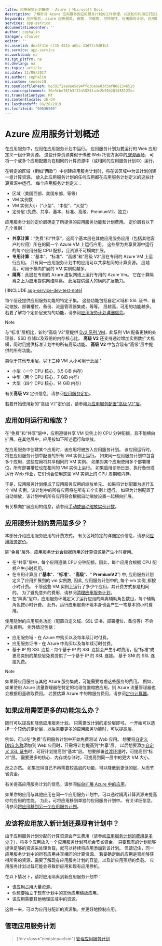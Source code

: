 ```yaml
---
title: 应用服务计划概述 - Azure | Microsoft Docs
description: 了解针对 Azure 应用服务的应用服务计划的工作原理，以及如何利用它们进行管理。
keywords: 应用服务, azure 应用服务, 缩放, 可缩放, 可伸缩性, 应用服务计划, 应用服务成本
services: app-service
documentationcenter: ''
author: cephalin
manager: cfowler
editor: ''
ms.assetid: dea3f41e-cf35-481b-a6bc-33d7fc9d01b1
ms.service: app-service
ms.workload: na
ms.tgt_pltfrm: na
ms.devlang: na
ms.topic: article
ms.date: 11/09/2017
ms.author: cephalin
ms.custom: seodec18
ms.openlocfilehash: be391f2aa9ee5d94ffc36a6e03d3af8881346520
ms.sourcegitcommit: 36e9cbd767b3f12d3524fadc2b50b281458122dc
ms.translationtype: MT
ms.contentlocale: zh-CN
ms.lasthandoff: 08/20/2019
ms.locfileid: "69636560"
---
```

# <a name="azure-app-service-plan-overview"></a>Azure 应用服务计划概述

在应用服务中，应用在应用服务计划中运行。 应用服务计划为要运行的 Web 应用定义一组计算资源。 这些计算资源类似于传统 Web 托管方案中的[_服务器场_](https://wikipedia.org/wiki/Server_farm)。 可将一个或多个应用配置为在相同的计算资源中（或相同的应用服务计划中）运行。

在特定的区域（例如“西欧”）中创建应用服务计划时，将在该区域中为该计划创建一组计算资源。 放入此应用服务计划的任何应用都在应用服务计划定义的这些计算资源中运行。 每个应用服务计划定义：

- 区域（美国西部、美国东部，等等）
- VM 实例数
- VM 实例大小（“小型”、“中型”、“大型”）
- 定价层 (免费、共享、基本、标准、高级、PremiumV2、独立)

应用服务计划的定价层确定了所提供的应用服务功能和计划费用。 定价层有以下几个类别：

- **共享计算**：“免费”和“共享”，这两个基本层在其他应用服务应用（包括其他客户的应用）所在的同一个 Azure VM 上运行应用。 这些层为共享资源中运行的每个应用分配 CPU 配额，且资源不可横向扩展。
- **专用计算**：“基本”、“标准”、“高级”和“高级 V2”层在专用的 Azure VM 上运行应用。 只有同一应用服务计划中的应用可以共享相同的计算资源。 层越高，可用于横向扩展的 VM 实例就越多。
- **隔离**：此层在专用的 Azure 虚拟网络上运行专用的 Azure Vm。 它在计算隔离之上为应用提供网络隔离。 此层提供最大的横向扩展能力。

[!INCLUDE [app-service-dev-test-note](../../includes/app-service-dev-test-note.md)]

每个层还提供应用服务功能的特定子集。 这些功能包括自定义域和 SSL 证书、自动缩放、部署槽位、备份、流量管理器集成，等等。 层越高，可用的功能越多。 若要了解每个定价层支持的功能，请参阅[应用服务计划详细信息](https://azure.microsoft.com/pricing/details/app-service/plans/)。

<a name="new-pricing-tier-premiumv2"></a>

> [!NOTE]
> 与“标准”层相比，新的“高级 V2”层提供 [Dv2 系列 VM](../virtual-machines/windows/sizes-general.md#dv2-series)，此系列 VM 配备更快的处理器、SSD 存储以及双倍的内存核心比。 **高级 V2** 还支持通过增加实例数扩大规模，同时仍提供标准计划中的所有高级功能。 **高级 V2** 中包含现有“高级”层中提供的所有功能。
>
> 类似于其他专用层，以下三种 VM 大小可用于此层：
>
> - 小型（一个 CPU 核心，3.5 GiB 内存） 
> - 中型（两个 CPU 核心，7 GiB 内存） 
> - 大型（四个 CPU 核心，14 GiB 内存）  
>
> 有关**高级 V2** 定价信息，请参阅[应用服务定价](https://azure.microsoft.com/pricing/details/app-service/)。
>
> 若要开始使用新的“高级 V2”定价层，请参阅[为应用服务配置“高级 V2”层](app-service-configure-premium-tier.md)。

## <a name="how-does-my-app-run-and-scale"></a>应用如何运行和缩放？

在“免费”和“共享”层中，应用遵循共享 VM 实例上的 CPU 分钟配额，且不能横向扩展。在其他层中，应用按如下所述运行和缩放。

在应用服务中创建某个应用时，该应用将被放入应用服务计划。 该应用运行时，将在应用服务计划中配置的所有 VM 实例上运行。 如果同一应用服务计划中包含多个应用，这些应用将共享相同的 VM 实例。 如果对某个应用使用多个部署槽位，所有部署槽位也在相同的 VM 实例上运行。 如果启用诊断日志、执行备份或运行 Web 作业，它们也会使用这些 VM 实例上的 CPU 周期和内存。

于是，应用服务计划便成了应用服务应用的缩放单元。 如果将计划配置为运行五个 VM 实例，该计划中的所有应用将在所有五个实例上运行。 如果为计划配置了自动缩放，该计划中的所有应用将会根据自动缩放设置一起横向扩展。

有关横向扩展应用的信息，请参阅[手动或自动缩放实例计数](../monitoring-and-diagnostics/insights-how-to-scale.md)。

<a name="cost"></a>

## <a name="how-much-does-my-app-service-plan-cost"></a>应用服务计划的费用是多少？

本部分介绍应用服务应用的计费方式。 有关区域特定的详细定价信息，请参阅[应用服务定价](https://azure.microsoft.com/pricing/details/app-service/)。

除“免费”层外，应用服务计划会根据所用的计算资源量产生小时费用。

- 在“共享”层中，每个应用遵循 CPU 分钟配额，因此，每个应用会根据 CPU 配额产生小时费用。
- 在专用计算层 ("**基本**"、"**标准**"、"**高级**"、" **PremiumV2**") 中, 应用服务计划定义了应用扩展到的 vm 实例数, 因此, 应用服务计划中的_每个 vm 实例_都按小时计费。 不管这些 VM 实例上运行了多少个应用，其计费方式都是相同的。 为了避免意外的费用，请参阅[清理应用服务计划](app-service-plan-manage.md#delete)。
- 在“隔离”层中，应用服务环境定义了运行应用的隔离辅助角色数目，每个辅助角色按小时计费。 此外，运行应用服务环境本身也会产生一笔基本的小时费用。

使用随附的应用服务功能（配置自定义域、SSL 证书、部署槽位、备份等）不会产生费用。 例外情况包括：

- 应用服务域 - 在 Azure 中购买以及每年续订时付费。
- 应用服务证书 - 在 Azure 中购买以及每年续订时付费。
- 基于 IP 的 SSL 连接 - 每个基于 IP 的 SSL 连接会产生小时费用，但“标准”或更高类别的某些层免费提供了一个基于 IP 的 SSL 连接。 基于 SNI 的 SSL 连接免费。

> [!NOTE]
> 如果将应用服务与其他 Azure 服务集成，可能需要考虑这些服务的费用。 例如，如果使用 Azure 流量管理器在特定的地理位置缩放应用，则 Azure 流量管理器也会根据用量收取费用。 若要估算 Azure 中的跨服务费用，请参阅[定价计算器](https://azure.microsoft.com/pricing/calculator/)。 
>
>

## <a name="what-if-my-app-needs-more-capabilities-or-features"></a>如果应用需要更多的功能怎么办？

随时可以提高和降低应用服务计划。 只需更改计划的定价层即可。 一开始可以选择一个较低的定价层，以后需要更多的应用服务功能时，可以提高层。

例如，可以在“免费”应用服务计划中开始免费测试 Web 应用。 想要将[自定义 DNS 名称](app-service-web-tutorial-custom-domain.md)添加到 Web 应用时，只需将计划提高到“共享”层。 以后想要添加[自定义 SSL 证书](app-service-web-tutorial-custom-ssl.md)时，可将计划提高到“基本”层。 想要部署[过渡环境](deploy-staging-slots.md)时，可提高到“标准”层。 需要更多的核心、内存或存储时，可提高到同一层中的更大 VM 大小。

反之亦然。 如果觉得自己不再需要较高层的功能，可以降低到更低的层，从而节省资金。

有关提高应用服务计划的信息，请参阅[纵向扩展 Azure 中的应用](manage-scale-up.md)。

如果你的应用与其他应用在同一个应用服务计划中，可以通过隔离计算资源来提高你的应用的性能。 为此，可将应用移到单独的应用服务计划中。 有关详细信息，请参阅[将应用移到另一个应用服务计划](app-service-plan-manage.md#move)。

## <a name="should-i-put-an-app-in-a-new-plan-or-an-existing-plan"></a>应该将应用放入新计划还是现有计划中？

由于应用服务计划分配的计算资源会产生费用（请参阅[应用服务计划的费用是多少？](#cost)），将多个应用放入一个应用服务计划可能会节省资金。 只要现有的计划能够提供足够的资源来处理负载，就可以持续将应用添加到该计划。 但请记住，同一应用服务计划中的所有应用共享相同的计算资源。 若要确定新的应用是否能够获得所需的资源，需要了解现有应用服务计划的容量，以及新应用预期的负载。 应用服务计划过载可能会导致新应用和现有应用停机。

在以下情况下，请将应用隔离到新应用服务计划中：

- 该应用占用大量资源。
- 你想要独立于现有计划中的其他应用缩放应用。
- 该应用需要其他地理区域中的资源。

这样一来，可以为应用分配新的资源集，并更好地控制应用。

## <a name="manage-an-app-service-plan"></a>管理应用服务计划

> [!div class="nextstepaction"]
> [管理应用服务计划](app-service-plan-manage.md)
